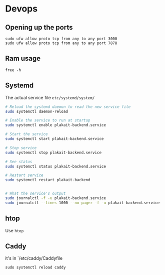 # Devops

## Opening up the ports
```
sudo ufw allow proto tcp from any to any port 3000
sudo ufw allow proto tcp from any to any port 7878
```

## Ram usage
```
free -h
```

## Systemd
The actual service file
`etc/systemd/system/`

```bash
# Reload the systemd daemon to read the new service file
sudo systemctl daemon-reload

# Enable the service to run at startup
sudo systemctl enable plakait-backend.service

# Start the service
sudo systemctl start plakait-backend.service

# Stop service 
sudo systemctl stop plakait-backend.service

# See status
sudo systemctl status plakait-backend.service

# Restart service
sudo systemctl restart plakait-backend


# What the service's output
sudo journalctl -f -u plakait-backend.service
sudo journalctl --lines 1000 --no-pager -f -u plakait-backend.service | cut -d ' ' -f 6-
```


## htop
Use `htop`

## Caddy
it's in `/etc/caddy/Caddyfile

`sudo systemctl reload caddy`